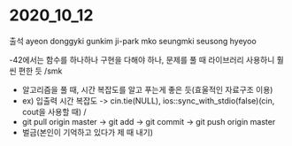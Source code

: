# 2020_10_12
출석
ayeon
donggyki
gunkim
ji-park
mko
seungmki
seusong
hyeyoo

-42에서는 함수를 하나하나 구현을 다해야 하나, 문제를 풀 때 라이브러리 사용하니 훨씬 편한 듯 /smk
- 알고리즘을 풀 때, 시간 복잡도를 알고 푸는게 좋은 듯(효울적인 자료구조 이용)
- ex) 입출력 시간 복잡도 -> cin.tie(NULL), ios::sync_with_stdio(false)(cin, cout을 사용할 때) / 
- git pull origin master -> git add -> git commit -> git push origin master
- 벌금(본인이 기억하고 있다가 제 때 내기)
